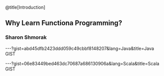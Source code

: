 @title[Introduction]
## Why Learn Functiona Programming?

### Sharon Shmorak

---?gist=abd45dfb2423ddd059c49cbbf8148207&lang=Java&title=Java GIST

---?gist=06e83449bed463dc70687a686130906a&lang=Scala&title=Scala GIST

